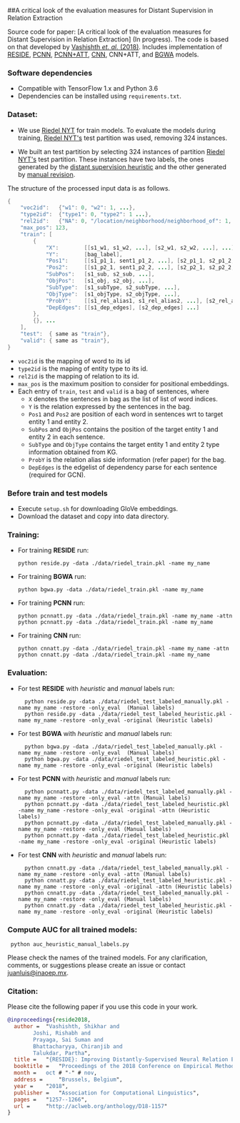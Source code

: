 ##A critical look of the evaluation measures for Distant Supervision in Relation Extraction


Source code for paper: [A critical look of the evaluation measures for Distant Supervision in Relation Extraction] (In progress). The code is based on that developed by [Vashishth _et. al._ (2018)](https://github.com/malllabiisc/RESIDE). Includes implementation of [RESIDE](http://aclweb.org/anthology/D18-1157), [PCNN](http://www.emnlp2015.org/proceedings/EMNLP/pdf/EMNLP203.pdf), [PCNN+ATT](https://www.aclweb.org/anthology/P16-1200), [CNN](https://www.aclweb.org/anthology/C14-1220), CNN+ATT, and [BGWA](https://arxiv.org/pdf/1804.06987.pdf) models.

### Software dependencies

- Compatible with TensorFlow 1.x and Python 3.6
- Dependencies can be installed using `requirements.txt`.

### Dataset:

- We use [Riedel NYT](http://iesl.cs.umass.edu/riedel/ecml/) for train models. To evaluate the models during training, [Riedel NYT's](https://drive.google.com/open?id=1ITsfBz7rNSj0hfrYvO4bbMPuioxfbGzk) test partition was used, removing 324 instances. 
 
- We built an test partition by selecting 324 instances of partition [Riedel NYT's](http://iesl.cs.umass.edu/riedel/ecml/) test partition. These instances have two labels, the ones generated by the [distant supervision heuristic](https://drive.google.com/open?id=1ITsfBz7rNSj0hfrYvO4bbMPuioxfbGzk) and the other generated by [manual revision](https://drive.google.com/open?id=1ITsfBz7rNSj0hfrYvO4bbMPuioxfbGzk).  

The structure of the processed input data is as follows.

  ```java
  {
      "voc2id":   {"w1": 0, "w2": 1, ...},
      "type2id":  {"type1": 0, "type2": 1 ...},
      "rel2id":   {"NA": 0, "/location/neighborhood/neighborhood_of": 1, ...}
      "max_pos": 123,
      "train": [
          {
              "X":        [[s1_w1, s1_w2, ...], [s2_w1, s2_w2, ...], ...],
              "Y":        [bag_label],
              "Pos1":     [[s1_p1_1, sent1_p1_2, ...], [s2_p1_1, s2_p1_2, ...], ...],
              "Pos2":     [[s1_p2_1, sent1_p2_2, ...], [s2_p2_1, s2_p2_2, ...], ...],
              "SubPos":   [s1_sub, s2_sub, ...],
              "ObjPos":   [s1_obj, s2_obj, ...],
              "SubType":  [s1_subType, s2_subType, ...],
              "ObjType":  [s1_objType, s2_objType, ...],
              "ProbY":    [[s1_rel_alias1, s1_rel_alias2, ...], [s2_rel_alias1, ... ], ...]
              "DepEdges": [[s1_dep_edges], [s2_dep_edges] ...]
          },
          {}, ...
      ],
      "test":  { same as "train"},
      "valid": { same as "train"},
  }
  ```

  * `voc2id` is the mapping of word to its id
  * `type2id` is the maping of entity type to its id.
  * `rel2id` is the mapping of relation to its id. 
  * `max_pos` is the maximum position to consider for positional embeddings.
  * Each entry of `train`, `test` and `valid` is a bag of sentences, where
    * `X` denotes the sentences in bag as the list of list of word indices.
    * `Y` is the relation expressed by the sentences in the bag.
    * `Pos1` and `Pos2` are position of each word in sentences wrt to target entity 1 and entity 2.
    * `SubPos` and `ObjPos` contains the position of the target entity 1 and entity 2 in each sentence.
    * `SubType` and `ObjType` contains the target entity 1 and entity 2 type information obtained from KG.
    * `ProbY` is the relation alias side information (refer paper) for the bag.
    * `DepEdges` is the edgelist of dependency parse for each sentence (required for GCN).

### Before train and test models
- Execute `setup.sh` for downloading GloVe embeddings.
- Download the dataset and copy into data directory.

### Training:
- For training **RESIDE** run:
  ```shell
  python reside.py -data ./data/riedel_train.pkl -name my_name
  ```
- For training **BGWA** run:
  ```shell
  python bgwa.py -data ./data/riedel_train.pkl -name my_name
  ```
- For training **PCNN** run:
  ```shell
  python pcnnatt.py -data ./data/riedel_train.pkl -name my_name -attn
  python pcnnatt.py -data ./data/riedel_train.pkl -name my_name
  ```
- For training **CNN** run:
  ```shell
  python cnnatt.py -data ./data/riedel_train.pkl -name my_name -attn
  python cnnatt.py -data ./data/riedel_train.pkl -name my_name
  ```
### Evaluation:
- For test **RESIDE** with _heuristic_ and _manual_ labels run:
  ```shell
    python reside.py -data ./data/riedel_test_labeled_manually.pkl -name my_name -restore -only_eval  (Manual labels)
    python reside.py -data ./data/riedel_test_labeled_heuristic.pkl -name my_name -restore -only_eval -original (Heuristic labels)
  ```

- For test **BGWA** with _heuristic_ and _manual_ labels run:
  ```shell
    python bgwa.py -data ./data/riedel_test_labeled_manually.pkl -name my_name -restore -only_eval  (Manual labels)
    python bgwa.py -data ./data/riedel_test_labeled_heuristic.pkl -name my_name -restore -only_eval -original (Heuristic labels)
  ```
- For test **PCNN** with _heuristic_ and _manual_ labels run:
  ```shell
    python pcnnatt.py -data ./data/riedel_test_labeled_manually.pkl -name my_name -restore -only_eval -attn (Manual labels)
    python pcnnatt.py -data ./data/riedel_test_labeled_heuristic.pkl -name my_name -restore -only_eval -original -attn (Heuristic labels)
    python pcnnatt.py -data ./data/riedel_test_labeled_manually.pkl -name my_name -restore -only_eval (Manual labels)
    python pcnnatt.py -data ./data/riedel_test_labeled_heuristic.pkl -name my_name -restore -only_eval -original (Heuristic labels)
  ```  
- For test **CNN** with _heuristic_ and _manual_ labels run:
  ```shell
    python cnnatt.py -data ./data/riedel_test_labeled_manually.pkl -name my_name -restore -only_eval -attn (Manual labels)
    python cnnatt.py -data ./data/riedel_test_labeled_heuristic.pkl -name my_name -restore -only_eval -original -attn (Heuristic labels)
    python cnnatt.py -data ./data/riedel_test_labeled_manually.pkl -name my_name -restore -only_eval (Manual labels)
    python cnnatt.py -data ./data/riedel_test_labeled_heuristic.pkl -name my_name -restore -only_eval -original (Heuristic labels)
  ```  
### Compute AUC for all trained models:
   ```shell
    python auc_heuristic_manual_labels.py    
  ```
Please check the names of the trained models.
For any clarification, comments, or suggestions please create an issue or contact [juanluis@inaoep.mx](https://github.com/juanluis17).

### Citation:
Please cite the following paper if you use this code in your work.
```bibtex
@inproceedings{reside2018,
  author = 	"Vashishth, Shikhar and 
  		Joshi, Rishabh and
		Prayaga, Sai Suman and
		Bhattacharyya, Chiranjib and
		Talukdar, Partha",
  title = 	"{RESIDE}: Improving Distantly-Supervised Neural Relation Extraction using Side Information",
  booktitle = 	"Proceedings of the 2018 Conference on Empirical Methods in Natural Language Processing",
  month = 	oct # "-" # nov,
  address = 	"Brussels, Belgium",
  year = 	"2018",
  publisher = 	"Association for Computational Linguistics",
  pages = 	"1257--1266",
  url = 	"http://aclweb.org/anthology/D18-1157"
}
```
